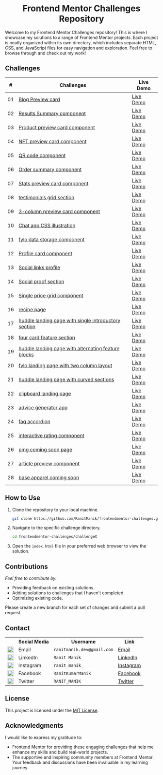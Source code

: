 <div align="center">
   <h1>Frontend Mentor Challenges Repository</h1>
</div>

Welcome to my Frontend Mentor Challenges repository! This is where I showcase my solutions to a range of Frontend Mentor
projects. Each project is neatly organized within its own directory, which includes separate HTML, CSS, and JavaScript
files for easy navigation and exploration. Feel free to browse through and check out my work!

## Challenges

| #  | Challenges                                                                                                                    | Live Demo                                                                                                                                                    |
|:--:|-------------------------------------------------------------------------------------------------------------------------------|--------------------------------------------------------------------------------------------------------------------------------------------------------------|
| 01 | [Blog Preview card](FrontendMentor01—Blog-preview-card)                                                                       | [Live Demo](https://ranitmanik.github.io/frontendmentor-challenges/FrontendMentor01%E2%80%94Blog-preview-card/index.html)                                    |
| 02 | [Results Summary component](FrontendMentor02—Results-summary-component)                                                       | [Live Demo](https://ranitmanik.github.io/frontendmentor-challenges/FrontendMentor02%E2%80%94Results-summary-component/index.html)                            |
| 03 | [Product preview card component](FrontendMentor03—Product-preview-card-component)                                             | [Live Demo](https://ranitmanik.github.io/frontendmentor-challenges/FrontendMentor03%E2%80%94Product-preview-card-component/index.html)                       |
| 04 | [NFT preview card component](FrontendMentor04—nft-preview-card-component)                                                     | [Live Demo](https://ranitmanik.github.io/frontendmentor-challenges/FrontendMentor04%E2%80%94nft-preview-card-component/index.html)                           |
| 05 | [QR code component](FrontendMentor05—QR%20code%20component)                                                                   | [Live Demo](https://ranitmanik.github.io/frontendmentor-challenges/FrontendMentor05%E2%80%94QR%20code%20component/index.html)                                |
| 06 | [Order summary component](FrontendMentor06—Order-summary-component)                                                           | [Live Demo](https://ranitmanik.github.io/frontendmentor-challenges/FrontendMentor06%E2%80%94Order-summary-component/index.html)                              |
| 07 | [Stats preview card component](FrontendMentor07—stats-preview-card-component)                                                 | [Live Demo](https://ranitmanik.github.io/frontendmentor-challenges/FrontendMentor07%E2%80%94stats-preview-card-component/index.html)                         |
| 08 | [testimonials grid section](FrontendMentor08—testimonials-grid-section)                                                       | [Live Demo](https://ranitmanik.github.io/frontendmentor-challenges/FrontendMentor08%E2%80%94testimonials-grid-section/index.html)                            |
| 09 | [3-column preview card component](FrontendMentor09—3-column-preview-card-component)                                           | [Live Demo](https://ranitmanik.github.io/frontendmentor-challenges/FrontendMentor09%E2%80%943-column-preview-card-component/index.html)                      |
| 10 | [Chat app CSS illustration](FrontendMentor10—chat-app-css-illustration)                                                       | [Live Demo](https://ranitmanik.github.io/frontendmentor-challenges/FrontendMentor10%E2%80%94chat-app-css-illustration/index.html)                            |
| 11 | [fylo data storage component](FrontendMentor11—fylo-data-storage-component)                                                   | [Live Demo](https://ranitmanik.github.io/frontendmentor-challenges/FrontendMentor11%E2%80%94fylo-data-storage-component/index.html)                          |
| 12 | [Profile card component](FrontendMentor12—profile-card-component)                                                             | [Live Demo](https://ranitmanik.github.io/frontendmentor-challenges/FrontendMentor12%E2%80%94profile-card-component/index.html)                               |
| 13 | [Social links profile](FrontendMentor13—social-links-profile)                                                                 | [Live Demo](https://ranitmanik.github.io/frontendmentor-challenges/FrontendMentor13%E2%80%94social-links-profile/index.html)                                 |
| 14 | [Social proof section](FrontendMentor14—social-proof-section)                                                                 | [Live Demo](https://ranitmanik.github.io/frontendmentor-challenges/FrontendMentor14%E2%80%94social-proof-section/index.html)                                 |
| 15 | [Single price grid component](FrontendMentor15—single-price-grid-component)                                                   | [Live Demo](https://ranitmanik.github.io/frontendmentor-challenges/FrontendMentor15%E2%80%94single-price-grid-component/index.html)                          |
| 16 | [recipe page](FrontendMentor16—recipe-page)                                                                                   | [Live Demo](https://ranitmanik.github.io/frontendmentor-challenges/FrontendMentor16%E2%80%94recipe-page/index.html)                                          |
| 17 | [huddle landing page with single introductory section](FrontendMentor17—huddle-landing-page-with-single-introductory-section) | [Live Demo](https://ranitmanik.github.io/frontendmentor-challenges/FrontendMentor17%E2%80%94huddle-landing-page-with-single-introductory-section/index.html) |
| 18 | [four card feature section](FrontendMentor18—four-card-feature-section)                                                       | [Live Demo](https://ranitmanik.github.io/frontendmentor-challenges/FrontendMentor18%E2%80%94four-card-feature-section/index.html)                            |
| 19 | [huddle landing page with alternating feature blocks](FrontendMentor19—huddle-landing-page-with-alternating-feature-blocks)   | [Live Demo](https://ranitmanik.github.io/frontendmentor-challenges/FrontendMentor19%E2%80%94huddle-landing-page-with-alternating-feature-blocks/index.html)  |
| 20 | [fylo landing page with two column layout](FrontendMentor20—fylo-landing-page-with-two-column-layout)                         | [Live Demo](https://ranitmanik.github.io/frontendmentor-challenges/FrontendMentor20—fylo-landing-page-with-two-column-layout/index.html)                     |
| 21 | [huddle landing page with curved sections](FrontendMentor21—huddle-landing-page-with-curved-sections)                         | [Live Demo](https://ranitmanik.github.io/frontendmentor-challenges/FrontendMentor21—huddle-landing-page-with-curved-sections/index.html)                     |
| 22 | [clipboard landing page](FrontendMentor22—clipboard-landing-page)                                                             | [Live Demo](https://ranitmanik.github.io/frontendmentor-challenges/FrontendMentor22—clipboard-landing-page/index.html)                                       |
| 23 | [advice generator app](FrontendMentor23—advice-generator-app)                                                                 | [Live Demo](https://ranitmanik.github.io/frontendmentor-challenges/FrontendMentor23—advice-generator-app/index.html)                                         |
| 24 | [faq accordion](FrontendMentor24—faq-accordion)                                                                               | [Live Demo](https://ranitmanik.github.io/frontendmentor-challenges/FrontendMentor24—faq-accordion/index.html)                                                |
| 25 | [interactive rating component](FrontendMentor25—interactive-rating-component)                                                 | [Live Demo](https://ranitmanik.github.io/frontendmentor-challenges/FrontendMentor25—interactive-rating-component/index.html)                                 |
| 26 | [ping coming soon page](FrontendMentor26—ping-coming-soon-page)                                                               | [Live Demo](https://ranitmanik.github.io/frontendmentor-challenges/FrontendMentor26—ping-coming-soon-page/index.html)                                        |
| 27 | [article preview component](FrontendMentor27—article-preview-component)                                                       | [Live Demo](https://ranitmanik.github.io/frontendmentor-challenges/FrontendMentor27—article-preview-component/index.html)                                    |
| 28 | [base apparel coming soon](FrontendMentor28—base-apparel-coming-soon)                                                         | [Live Demo](https://ranitmanik.github.io/frontendmentor-challenges/FrontendMentor28—base-apparel-coming-soon/index.html)                                     |

## How to Use

1. Clone the repository to your local machine.
   ```bash
   git clone https://github.com/RanitManik/frontendmentor-challenges.git
   ```

2. Navigate to the specific challenge directory.
   ```bash
   cd frontendmentor-challenges/challengeX
   ```

3. Open the `index.html` file in your preferred web browser to view the solution.

## Contributions

_Feel free to contribute by:_

- Providing feedback on existing solutions.
- Adding solutions to challenges that I haven't completed.
- Optimizing existing code.

Please create a new branch for each set of changes and submit a pull request.

## Contact

<table>
  <tr>
    <th></th>
    <th>Social Media</th>
    <th>Username</th>
    <th>Link</th>
  </tr>
  <tr>
    <td><img src="https://cdn4.iconfinder.com/data/icons/social-media-logos-6/512/112-gmail_email_mail-512.png" width="20" /></td>
    <td>Email</td>
    <td><code>ranitmanik.dev@gmail.com</code></td>
    <td><a href="mailto:ranitmanik.dev@gmail.com" target="_blank">Email</a></td>
  </tr>
  <tr>
    <td><img src="https://upload.wikimedia.org/wikipedia/commons/thumb/c/ca/LinkedIn_logo_initials.png/480px-LinkedIn_logo_initials.png" width="20" /></td>
    <td>LinkedIn</td>
    <td><code>Ranit Manik</code></td>
    <td><a href="https://www.linkedin.com/in/ranit-manik/" target="_blank">LinkedIn</a></td>
  </tr>
  <tr>
    <td><img src="https://upload.wikimedia.org/wikipedia/commons/thumb/a/a5/Instagram_icon.png/600px-Instagram_icon.png" width="20" /></td>
    <td>Instagram</td>
    <td><code>ranit_manik_</code></td>
    <td><a href="https://www.instagram.com/ranit_manik_/" target="_blank">Instagram</a></td>
  </tr>
  <tr>
    <td><img src="https://upload.wikimedia.org/wikipedia/commons/6/6c/Facebook_Logo_2023.png" width="20" /></td>
    <td>Facebook</td>
    <td><code>RanitKumarManik</code></td>
    <td><a href="https://www.facebook.com/RanitKumarManik/" target="_blank">Facebook</a></td>
  </tr>
  <tr>
    <td><img src="https://upload.wikimedia.org/wikipedia/commons/thumb/6/6f/Logo_of_Twitter.svg/512px-Logo_of_Twitter.svg.png" width="20" /></td>
    <td>Twitter</td>
    <td><code>RANIT_MANIK</code></td>
    <td><a href="https://twitter.com/RANIT_MANIK" target="_blank">Twitter</a></td>
  </tr>
</table>

## License

This project is licensed under the [MIT License](LICENSE).

## Acknowledgments

I would like to express my gratitude to:

- Frontend Mentor for providing these engaging challenges that help me enhance my skills and build real-world projects.
- The supportive and inspiring community members at Frontend Mentor. Your feedback and discussions have been invaluable
  in my learning journey.
